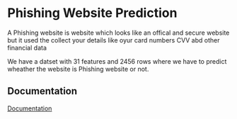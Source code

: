 
# Phishing Website Prediction

A Phishing website is website which looks like an offical and secure website but it used the collect your details like oyur card numbers CVV abd other financial data

We have a datset with 31 features and 2456 rows where we have to predict wheather the website is Phishing website or not.


## Documentation

[Documentation](https://github.com/jobless09/phishing_website_prediciotn/blob/main/Untitled5.ipynb)


